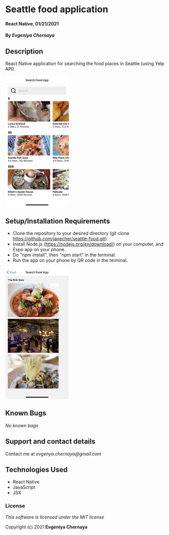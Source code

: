 # Seattle food application

#### React Native, 01/21/2021

#### By _**Evgeniya Chernaya**_

## Description

React Native application for searching the food places in Seattle (using Yelp API).

<img src="first.png" width='200'/><br>

## Setup/Installation Requirements

* Clone the repository to your desired directory (git clone https://github.com/janecher/seattle-food.git).
* Install Node.js (https://nodejs.org/en/download/) on your computer, and Expo app on your phone.
* Do "npm install", then "npm start" in the terminal.
* Run the app on your phone by QR code in the terminal.

<img src="second.png" width='200'/><br>

## Known Bugs

_No known bags_

## Support and contact details

Contact me at _evgenya.chernaya@gmail.com_

## Technologies Used

* React Native
* JavaScript
* JSX

### License

_This software is licensed under the MIT license_

Copyright (c) 2021 **Evgeniya Chernaya**